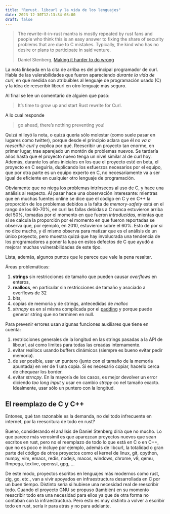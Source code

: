 ```yaml
---
title: "Rerust. libcurl y la vida de los lenguajes"
date: 2023-12-30T12:13:34-03:00
draft: false
---
```


> The rewrite-it-in-rust mantra is mostly repeated by rust fans and people who think this is an easy answer to fixing the share of security problems that are due to C mistakes. Typically, the kind who has no desire or plans to participate in said venture.
> 
> Daniel Stenberg, [Making it harder to do wrong](https://daniel.haxx.se/blog/2023/12/13/making-it-harder-to-do-wrong/)

La nota linkeada en la cita de arriba es del principal programador de curl.  Habla de las
vulerabilidades que fueron apareciendo *durante la vida de curl*, en qué medida son
atribuíbles al lenguaje de programación usado (C) y la idea de reescribir libcurl en otro
lenguaje más seguro.

Al final se lee un comentario de alguien que pasó:

> It’s time to grow up and start Rust rewrite for Curl.

A lo cual responde 

>  go ahead, there’s nothing preventing you!

Quizá ni leyó la nota, o quizá quería sólo molestar (como suele pasar en lugares como
twitter), porque desde el principio aclara que él *no va a reescribir curl* y explica por qué.
Reescribir un proyecto tan enorme, en primer lugar, trae aparejado un montón de problemas
nuevos. Se tardaría años hasta que el proyecto nuevo tenga un nivel similar al de curl
hoy. Además, durante los años iniciales en los que el proyecto esté en beta, el proyecto
en C seguiría, duplicando los esfuerzos necesarios por el equipo, que por otra parte es un
equipo experto en C, no necesariamente va a ser igual de eficiente en cualquier otro
lenguaje de programación.

Obviamente que no niega los problemas intrínsecos al uso de C, y hace una análisis al
respecto. Al pasar hace una observación interesante: mientras que en muchas fuentes online
se dice que el código en C y en C++ la proporción de los problemas debidos a la falta de
*memory-safety* está en el rango de los 60-70%, en curl las fallas debidas a C nunca
estuvieron arriba del 50%, tomadas por el momento en que fueron *introducidas*, mientas
que si se calcula la proporción por el momento en que fueron reportadas se observa que,
por ejemplo, en 2010, estuvieron sobre el 60%. Esto de por sí no dice mucho, y él mismo
observa para matizar que es el análisis de un único proyecto, pero muestra quizá que hay
involucrada una tendencia de los programadores a poner la lupa en estos defectos de C que
ayudó a mejorar muchas vulnerabilidades de este tipo.

Lista, además, algunos puntos que le parece que vale la pena resaltar.

Áreas problemáticas:
1. **strings** sin restricciones de tamaño que pueden causar *overflows* en enteros,
1. **reallocs**, en particular sin restricciones de tamaño y asociado a overflows de 32
1. bits,
1. copias de memoria y de strings, antecedidas de *malloc* 
1. *strncpy* es en sí misma complicada por el
  [padding](https://en.cppreference.com/w/c/string/byte/strncpy) y porque puede generar
  string que no terminen en null.

Para prevenir errores usan algunas funciones auxiliares que tiene en cuenta:
1. restricciones generales de la longitud en las strings pasadas a la API de libcurl, así
   como limites para todas las creadas internamente.
1. evitar reallocs usando buffers dinámicos (siempre es bueno evitar pedir memoria).
1. de ser posible, usar un puntero (junto con el tamaño de la memoria apuntada) en ver de
1  una copia. Si es necesario copiar, hacerlo cerca de chequear los border.
1. evitar *strncpy*. En la mayoría de los casos, es mejor devolver un error diciendo
   *too long input* y usar en cambio *strcpy* co nel tamaño exacto. Idealmente, usar sólo
   un puntero con la longitud.


## El reemplazo de C y C++

Entones, qué tan razonable es la demanda, no del todo infrecuente en internet, por la
reescritura de todo en rust? 

Bueno, considerando el análisis de Daniel Stenberg diría que no mucho. Lo que parece más
verosímil es que aparezcan proyectos nuevos que sean escritos en rust, pero no el
reemplazo de todo lo que está en C o en C++, que no es poco e incluye por ejemplo, además
de libcurl, la totalidad o gran parte del código de otros proyectos como el kernel de
linux, git, cpython, numpy, vim, emacs, redis, nodejs, macos, windows, chrome, v8, qemu,
ffmpega, texlive, openssl, gpg, ...

De este modo, proyectos escritos en lenguajes más modernos como rust, zig, go, etc., van
a vivir apoyados en infraestructura desarrollada en C por un buen tiempo. Distinto
sería si hubiese una necesidad real de reescribir todo. Cuando el proyecto GNU se propuso
(también) en su momento reescribir todo era una necesidad para ellos ya que de otra forma
no contaban con la infraestructura. Pero esto es muy distinto a volver a escribir todo en
rust, sería ir para atrás y no para adelante.
